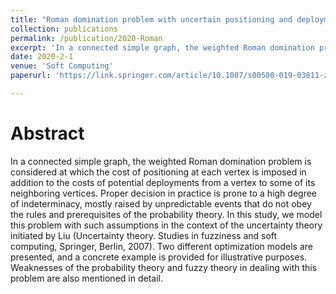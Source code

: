 ```yaml
---
title: "Roman domination problem with uncertain positioning and deployment costs"
collection: publications
permalink: /publication/2020-Roman
excerpt: 'In a connected simple graph, the weighted Roman domination problem is considered at which the cost of positioning at each vertex is imposed in addition to the costs of potential deployments from a vertex to some of its neighboring vertices.'
date: 2020-2-1
venue: 'Soft Computing'
paperurl: 'https://link.springer.com/article/10.1007/s00500-019-03811-z'

---
```

Abstract
======
  In a connected simple graph, the weighted Roman domination problem is considered at which the cost of positioning at each vertex is imposed in addition to the costs of potential deployments from a vertex to some of its neighboring vertices. Proper decision in practice is prone to a high degree of indeterminacy, mostly raised by unpredictable events that do not obey the rules and prerequisites of the probability theory. In this study, we model this problem with such assumptions in the context of the uncertainty theory initiated by Liu (Uncertainty theory. Studies in fuzziness and soft computing, Springer, Berlin, 2007). Two different optimization models are presented, and a concrete example is provided for illustrative purposes. Weaknesses of the probability theory and fuzzy theory in dealing with this problem are also mentioned in detail.

